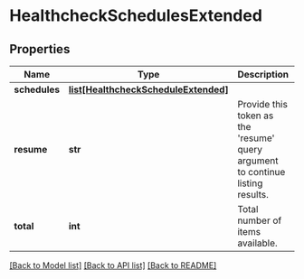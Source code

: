 # HealthcheckSchedulesExtended

## Properties
Name | Type | Description | Notes
------------ | ------------- | ------------- | -------------
**schedules** | [**list[HealthcheckScheduleExtended]**](HealthcheckScheduleExtended.md) |  | [optional] 
**resume** | **str** | Provide this token as the &#39;resume&#39; query argument to continue listing results. | [optional] 
**total** | **int** | Total number of items available. | [optional] 

[[Back to Model list]](../README.md#documentation-for-models) [[Back to API list]](../README.md#documentation-for-api-endpoints) [[Back to README]](../README.md)



